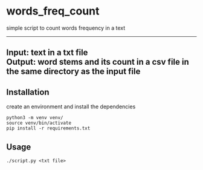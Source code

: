 # words_freq_count
simple script to count words frequency in a text

---
Input: text in a txt file  
Output: word stems and its count in a csv file in the same directory as the input file  
---

## Installation

create an environment and install the dependencies  
```
python3 -m venv venv/
source venv/bin/activate
pip install -r requirements.txt
```

## Usage

```
./script.py <txt file>
```
